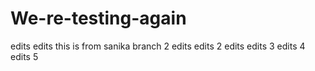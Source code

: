 # We-re-testing-again
edits edits
this is from sanika branch 2
edits edits 2
edits edits 3
edits 4
edits 5